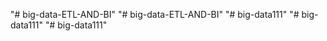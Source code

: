 "# big-data-ETL-AND-BI" 
"# big-data-ETL-AND-BI" 
"# big-data111" 
"# big-data111" 
"# big-data111" 
